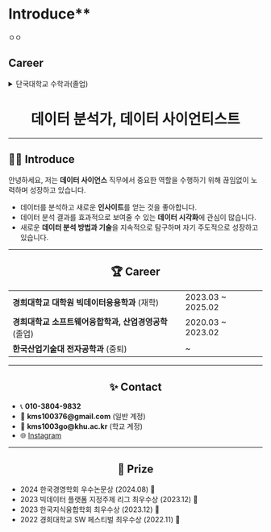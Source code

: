 # Introduce**
ㅇㅇ

## Career
<details>
  <summary>단국대학교 수학과(졸업)</summary>
- 재학 기간 : 2018.03 ~ 2024.08
</details>

<h1 align="center">데이터 분석가, 데이터 사이언티스트</h1>

---

## 🧑‍💻 Introduce
<p>
안녕하세요, 저는 <strong>데이터 사이언스</strong> 직무에서 중요한 역할을 수행하기 위해 끊임없이 노력하며 성장하고 있습니다.
</p>

<ul>
  <li>데이터를 분석하고 새로운 <strong>인사이트</strong>를 얻는 것을 좋아합니다.</li>
  <li>데이터 분석 결과를 효과적으로 보여줄 수 있는 <strong>데이터 시각화</strong>에 관심이 많습니다.</li>
  <li>새로운 <strong>데이터 분석 방법과 기술</strong>을 지속적으로 탐구하며 자기 주도적으로 성장하고 있습니다.</li>
</ul>

---

<div align="center">
  <h2>🏆 Career</h2>
</div>

<table>
  <tr>
    <td><strong>경희대학교 대학원 빅데이터응용학과</strong> (재학)</td>
    <td>2023.03 ~ 2025.02</td>
  </tr>
  <tr>
    <td><strong>경희대학교 소프트웨어융합학과, 산업경영공학</strong> (졸업)</td>
    <td>2020.03 ~ 2023.02</td>
  </tr>
  <tr>
    <td><strong>한국산업기술대 전자공학과</strong> (중퇴)</td>
    <td>~</td>
  </tr>
</table>

---

<div align="center">
  <h2>✨ Contact</h2>
</div>

<ul>
  <li>📞 <strong>010-3804-9832</strong></li>
  <li>📧 <strong>kms100376@gmail.com</strong> (일반 계정)</li>
  <li>📧 <strong>kms1003go@khu.ac.kr</strong> (학교 계정)</li>
  <li>🌐 <a href="https://instagram.com/mskang_97">Instagram</a></li>
</ul>

---

<div align="center">
  <h2>🏅 Prize</h2>
</div>

<ul>
  <li>2024 한국경영학회 우수논문상 (2024.08) 🎉</li>
  <li>2023 빅데이터 플랫폼 지정주제 리그 최우수상 (2023.12) 🎉</li>
  <li>2023 한국지식융합학회 최우수상 (2023.12) 🎉</li>
  <li>2022 경희대학교 SW 페스티벌 최우수상 (2022.11) 🎉</li>
</ul>
